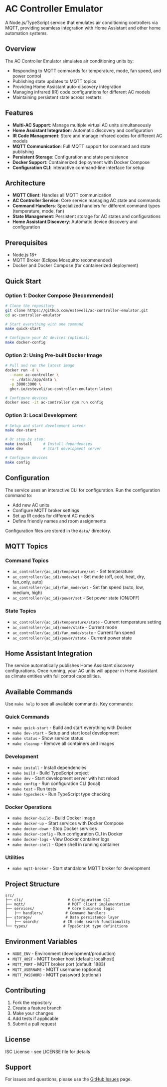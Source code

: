 # AC Controller Emulator

A Node.js/TypeScript service that emulates air conditioning controllers via MQTT, providing seamless integration with Home Assistant and other home automation systems.

## Overview

The AC Controller Emulator simulates air conditioning units by:
- Responding to MQTT commands for temperature, mode, fan speed, and power control
- Publishing state updates to MQTT topics
- Providing Home Assistant auto-discovery integration
- Managing infrared (IR) code configurations for different AC models
- Maintaining persistent state across restarts

## Features

- **Multi-AC Support**: Manage multiple virtual AC units simultaneously
- **Home Assistant Integration**: Automatic discovery and configuration
- **IR Code Management**: Store and manage infrared codes for different AC models
- **MQTT Communication**: Full MQTT support for command and state publishing
- **Persistent Storage**: Configuration and state persistence
- **Docker Support**: Containerized deployment with Docker Compose
- **Configuration CLI**: Interactive command-line interface for setup

## Architecture

- **MQTT Client**: Handles all MQTT communication
- **AC Controller Service**: Core service managing AC state and commands
- **Command Handlers**: Specialized handlers for different command types (temperature, mode, fan)
- **State Management**: Persistent storage for AC states and configurations
- **Home Assistant Discovery**: Automatic device discovery and configuration

## Prerequisites

- Node.js 18+
- MQTT Broker (Eclipse Mosquitto recommended)
- Docker and Docker Compose (for containerized deployment)

## Quick Start

### Option 1: Docker Compose (Recommended)

```bash
# Clone the repository
git clone https://github.com/esteveli/ac-controller-emulator.git
cd ac-controller-emulator

# Start everything with one command
make quick-start

# Configure your AC devices (optional)
make docker-config
```

### Option 2: Using Pre-built Docker Image

```bash
# Pull and run the latest image
docker run -d \
  --name ac-controller \
  -v ./data:/app/data \
  -p 3000:3000 \
  ghcr.io/esteveli/ac-controller-emulator:latest

# Configure devices
docker exec -it ac-controller npm run config
```

### Option 3: Local Development

```bash
# Setup and start development server
make dev-start

# Or step by step:
make install     # Install dependencies
make dev         # Start development server

# Configure devices
make config
```

## Configuration

The service uses an interactive CLI for configuration. Run the configuration command to:

- Add new AC units
- Configure MQTT broker settings
- Set up IR codes for different AC models
- Define friendly names and room assignments

Configuration files are stored in the `data/` directory.

## MQTT Topics

### Command Topics
- `ac_controller/{ac_id}/temperature/set` - Set temperature
- `ac_controller/{ac_id}/mode/set` - Set mode (off, cool, heat, dry, fan_only, auto)
- `ac_controller/{ac_id}/fan_mode/set` - Set fan speed (auto, low, medium, high)
- `ac_controller/{ac_id}/power/set` - Set power state (ON/OFF)

### State Topics
- `ac_controller/{ac_id}/temperature/state` - Current temperature setting
- `ac_controller/{ac_id}/mode/state` - Current mode
- `ac_controller/{ac_id}/fan_mode/state` - Current fan speed
- `ac_controller/{ac_id}/power/state` - Current power state

## Home Assistant Integration

The service automatically publishes Home Assistant discovery configurations. Once running, your AC units will appear in Home Assistant as climate entities with full control capabilities.

## Available Commands

Use `make help` to see all available commands. Key commands:

### Quick Commands
- `make quick-start` - Build and start everything with Docker
- `make dev-start` - Setup and start local development
- `make status` - Show service status
- `make cleanup` - Remove all containers and images

### Development
- `make install` - Install dependencies
- `make build` - Build TypeScript project
- `make dev` - Start development server with hot reload
- `make config` - Run configuration CLI (local)
- `make test` - Run tests
- `make typecheck` - Run TypeScript type checking

### Docker Operations
- `make docker-build` - Build Docker image
- `make docker-up` - Start services with Docker Compose
- `make docker-down` - Stop Docker services
- `make docker-config` - Run configuration CLI in Docker
- `make docker-logs` - View Docker container logs
- `make docker-shell` - Open shell in running container

### Utilities
- `make mqtt-broker` - Start standalone MQTT broker for development

## Project Structure

```
src/
├── cli/                    # Configuration CLI
├── mqtt/                   # MQTT client implementation
├── services/               # Core business logic
│   ├── handlers/          # Command handlers
├── storage/               # Data persistence layer
│   ├── search/           # IR code search functionality
└── types/                # TypeScript type definitions
```

## Environment Variables

- `NODE_ENV` - Environment (development/production)
- `MQTT_HOST` - MQTT broker host (default: localhost)
- `MQTT_PORT` - MQTT broker port (default: 1883)
- `MQTT_USERNAME` - MQTT username (optional)
- `MQTT_PASSWORD` - MQTT password (optional)

## Contributing

1. Fork the repository
2. Create a feature branch
3. Make your changes
4. Add tests if applicable
5. Submit a pull request

## License

ISC License - see LICENSE file for details

## Support

For issues and questions, please use the [GitHub Issues](https://github.com/esteveli/ac-controller-emulator/issues) page.